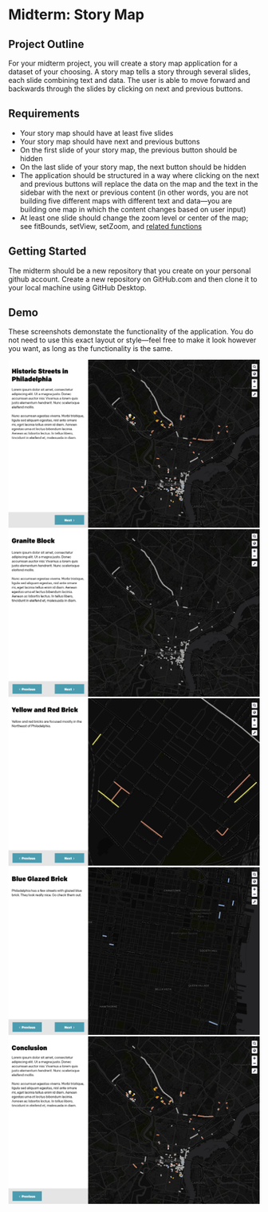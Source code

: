 # Midterm: Story Map

## Project Outline

For your midterm project, you will create a story map application for a dataset
of your choosing. A story map tells a story through several slides, each slide
combining text and data. The user is able to move forward and backwards through
the slides by clicking on next and previous buttons.

## Requirements

- Your story map should have at least five slides
- Your story map should have next and previous buttons
- On the first slide of your story map, the previous button should be hidden
- On the last slide of your story map, the next button should be hidden
- The application should be structured in a way where clicking on the next and
previous buttons will replace the data on the map and the text in the sidebar
with the next or previous content (in other words, you are not building five
different maps with different text and data—you are building one map in which
the content changes based on user input)
- At least one slide should change the zoom level or center of the map; see
fitBounds, setView, setZoom, and [related functions](http://leafletjs.com/reference.html#map-set-methods)

## Getting Started

The midterm should be a new repository that you create on your personal github
account. Create a new repository on GitHub.com and then clone it to your local
machine using GitHub Desktop.

## Demo

These screenshots demonstate the functionality of the application. You do not
need to use this exact layout or style—feel free to make it look however you
want, as long as the functionality is the same.

![Midterm Application, Screen 1](/images/midterm-demo-streets1.png)
![Midterm Application, Screen 2](/images/midterm-demo-streets2.png)
![Midterm Application, Screen 3](/images/midterm-demo-streets3.png)
![Midterm Application, Screen 4](/images/midterm-demo-streets4.png)
![Midterm Application, Screen 5](/images/midterm-demo-streets5.png)
